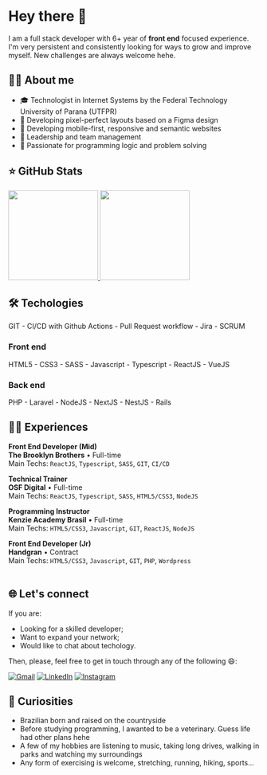 # Hey there 👋

I am a full stack developer with 6+ year of **front end** focused experience. I'm very persistent and consistently looking for ways to grow and improve myself.
New challenges are always welcome hehe.

## 👩‍💻 About me

- 🎓 Technologist in Internet Systems by the Federal Technology University of Parana (UTFPR)
- 📏 Developing pixel-perfect layouts based on a Figma design
- 📱 Developing mobile-first, responsive and semantic websites
- 🧭 Leadership and team management
- 🧩 Passionate for programming logic and problem solving

## ⭐ GitHub Stats
<a href="https://github.com/mariaporcina">
  <img height="180em" src="https://github-readme-stats.vercel.app/api?username=mariaporcina&show_icons=true&theme=github_dark_dimmed&include_all_commits=true&count_private=true"/>
  <img height="180em" src="https://github-readme-stats.vercel.app/api/top-langs/?username=mariaporcina&layout=compact&langs_count=6&theme=github_dark_dimmed"/>
</a>

## 🛠️ Techologies

GIT - CI/CD with Github Actions - Pull Request workflow - Jira - SCRUM

### Front end

HTML5 - CSS3 - SASS - Javascript - Typescript - ReactJS - VueJS

### Back end

PHP - Laravel - NodeJS - NextJS - NestJS - Rails

## 👷‍♀️ Experiences
<!--
[<img align="left" height="94px" width="94px" alt="Warpnet" src="https://www.spacex.com/static/images/share.jpg"/>](https://www.spacex.com/)
-->

**Front End Developer (Mid)** \
**The Brooklyn Brothers** • Full-time \
Main Techs: `ReactJS`, `Typescript`, `SASS`, `GIT`, `CI/CD`
<br/>


**Technical Trainer** \
**OSF Digital** • Full-time \
Main Techs: `ReactJS`, `Typescript`, `SASS`, `HTML5/CSS3`, `NodeJS`
<br/>


**Programming Instructor** \
**Kenzie Academy Brasil** • Full-time \
Main Techs: `HTML5/CSS3`, `Javascript`, `GIT`, `ReactJS`, `NodeJS`
<br/>

**Front End Developer (Jr)** \
**Handgran** • Contract \
Main Techs: `HTML5/CSS3`, `Javascript`, `GIT`, `PHP`, `Wordpress`
<br/>
<br/>

<!--
## Projects

<====== INSERT PROJECTS ======>

-->

## 🌐 Let's connect

If you are:

- Looking for a skilled developer;
- Want to expand your network;
- Would like to chat about techology.

Then, please, feel free to get in touch through any of the following 😄:

<p align="left">
  <a href="mailto:maria.porcina.mp@gmail.com" title="Gmail" target="_blank">
  <img src="https://img.shields.io/badge/-Gmail-FF0000?style=flat-square&labelColor=FF0000&logo=gmail&logoColor=white&link=LINK-DO-SEU-GMAIL" alt="Gmail"/></a>
  <a href="https://www.linkedin.com/in/mariaporcina/" title="LinkedIn" target="_blank">
  <img src="https://img.shields.io/badge/-Linkedin-0e76a8?style=flat-square&logo=Linkedin&logoColor=white&link=LINK-DO-SEU-LINKEDIN" alt="LinkedIn"/></a>
  <a href="https://www.instagram.com/_porccina/" title="Instagram" target="_blank">
  <img src="https://img.shields.io/badge/-Instagram-DF0174?style=flat-square&labelColor=DF0174&logo=instagram&logoColor=white&link=LINK-DO-SEU-INSTAGRAM" alt="Instagram"/></a>
</p>

<!--
## Skills

- Communication
- Time management
- Delegation
-->

## 💬 Curiosities

- Brazilian born and raised on the countryside
- Before studying programming, I awanted to be a veterinary. Guess life had other plans hehe
- A few of my hobbies are listening to music, taking long drives, walking in parks and watching my surroundings
- Any form of exercising is welcome, stretching, running, hiking, sports...

<!--
**mariaporcina/mariaporcina** is a ✨ _special_ ✨ repository because its `README.md` (this file) appears on your GitHub profile.

Here are some ideas to get you started:

- 🔭 I’m currently working on ...
- 🌱 I’m currently learning ...
- 👯 I’m looking to collaborate on ...
- 🤔 I’m looking for help with ...
- 💬 Ask me about ...
- 📫 How to reach me: ...
- 😄 Pronouns: ...
- ⚡ Fun fact: ...
-->
